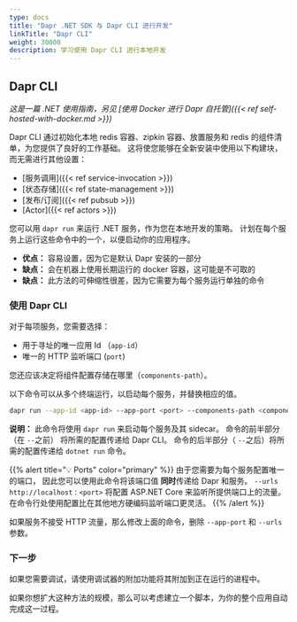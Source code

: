 ```yaml
---
type: docs
title: "Dapr .NET SDK 与 Dapr CLI 进行开发"
linkTitle: "Dapr CLI"
weight: 30000
description: 学习使用 Dapr CLI 进行本地开发
---
```


## Dapr CLI

*这是一篇 .NET 使用指南，另见 [使用 Docker 进行 Dapr 自托管]({{< ref self-hosted-with-docker.md >}})*

Dapr CLI 通过初始化本地 redis 容器、zipkin 容器、放置服务和 redis 的组件清单，为您提供了良好的工作基础。 这将使您能够在全新安装中使用以下构建块，而无需进行其他设置：

- [服务调用]({{< ref service-invocation >}})
- [状态存储]({{< ref state-management >}})
- [发布/订阅]({{< ref pubsub >}})
- [Actor]({{< ref actors >}})

您可以用 `dapr run` 来运行 .NET 服务，作为您在本地开发的策略。 计划在每个服务上运行这些命令中的一个，以便启动你的应用程序。

- **优点：** 容易设置，因为它是默认 Dapr 安装的一部分
- **缺点：** 会在机器上使用长期运行的 docker 容器，这可能是不可取的
- **缺点：** 此方法的可伸缩性很差，因为它需要为每个服务运行单独的命令

### 使用 Dapr CLI

对于每项服务，您需要选择：

- 用于寻址的唯一应用 Id （`app-id`）
- 唯一的 HTTP 监听端口 (`port`)

您还应该决定将组件配置存储在哪里（`components-path`）。

以下命令可以从多个终端运行，以启动每个服务，并替换相应的值。

```sh
dapr run --app-id <app-id> --app-port <port> --components-path <components-path> -- dotnet run -p <project> --urls http://localhost:<port>
```

**说明：** 此命令将使用 `dapr run` 来启动每个服务及其 sidecar。 命令的前半部分（在 `--`之前） 将所需的配置传递给 Dapr CLI。 命令的后半部分（ `--`之后）将所需的配置传递给 `dotnet run` 命令。

{{% alert title="💡 Ports" color="primary" %}}
由于您需要为每个服务配置唯一的端口， 因此您可以使用此命令将该端口值 **同时**传递给 Dapr 和服务。 `--urls http://localhost：<port>` 将配置 ASP.NET Core 来监听所提供端口上的流量。 在命令行处使用配置比在其他地方硬编码监听端口更灵活。
{{% /alert %}}

如果服务不接受 HTTP 流量，那么修改上面的命令，删除 `--app-port` 和 `--urls` 参数。

### 下一步

如果您需要调试，请使用调试器的附加功能将其附加到正在运行的进程中。

如果你想扩大这种方法的规模，那么可以考虑建立一个脚本，为你的整个应用自动完成这一过程。
